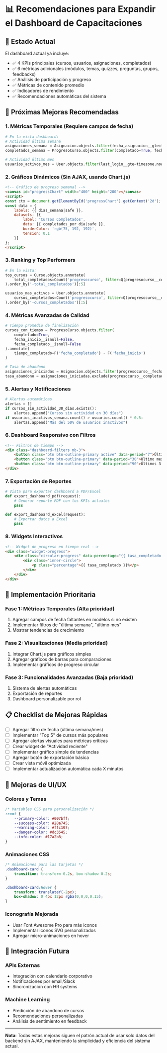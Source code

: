 # 📊 Recomendaciones para Expandir el Dashboard de Capacitaciones

## 🎯 Estado Actual
El dashboard actual ya incluye:
- ✅ 4 KPIs principales (cursos, usuarios, asignaciones, completados)
- ✅ 6 métricas adicionales (módulos, temas, quizzes, preguntas, grupos, feedbacks)
- ✅ Análisis de participación y progreso
- ✅ Métricas de contenido promedio
- ✅ Indicadores de rendimiento
- ✅ Recomendaciones automáticas del sistema

## 🚀 Próximas Mejoras Recomendadas

### 1. Métricas Temporales (Requiere campos de fecha)
```python
# En la vista dashboard:
# Actividad última semana
asignaciones_semana = Asignacion.objects.filter(fecha_asignacion__gte=timezone.now() - timedelta(days=7))
completados_semana = ProgresoCurso.objects.filter(completado=True, fecha_completado__gte=timezone.now() - timedelta(days=7))

# Actividad último mes
usuarios_activos_mes = User.objects.filter(last_login__gte=timezone.now() - timedelta(days=30))
```

### 2. Gráficos Dinámicos (Sin AJAX, usando Chart.js)
```html
<!-- Gráfico de progreso semanal -->
<canvas id="progressChart" width="400" height="200"></canvas>
<script>
const ctx = document.getElementById('progressChart').getContext('2d');
const data = {
    labels: {{ dias_semana|safe }},
    datasets: [{
        label: 'Cursos Completados',
        data: {{ completados_por_dia|safe }},
        borderColor: 'rgb(75, 192, 192)',
        tension: 0.1
    }]
};
</script>
```

### 3. Ranking y Top Performers
```python
# En la vista:
top_cursos = Curso.objects.annotate(
    total_completados=Count('progresocurso', filter=Q(progresocurso__completado=True))
).order_by('-total_completados')[:5]

usuarios_mas_activos = User.objects.annotate(
    cursos_completados=Count('progresocurso', filter=Q(progresocurso__completado=True))
).order_by('-cursos_completados')[:5]
```

### 4. Métricas Avanzadas de Calidad
```python
# Tiempo promedio de finalización
cursos_con_tiempo = ProgresoCurso.objects.filter(
    completado=True, 
    fecha_inicio__isnull=False,
    fecha_completado__isnull=False
).annotate(
    tiempo_completado=F('fecha_completado') - F('fecha_inicio')
)

# Tasa de abandono
asignaciones_iniciadas = Asignacion.objects.filter(progresocurso__fecha_inicio__isnull=False)
tasa_abandono = asignaciones_iniciadas.exclude(progresocurso__completado=True).count()
```

### 5. Alertas y Notificaciones
```python
# Alertas automáticas
alertas = []
if cursos_sin_actividad_30_dias.exists():
    alertas.append("Cursos sin actividad en 30 días")
if usuarios_inactivos_semana.count() > usuarios.count() * 0.5:
    alertas.append("Más del 50% de usuarios inactivos")
```

### 6. Dashboard Responsivo con Filtros
```html
<!-- Filtros de tiempo -->
<div class="dashboard-filters mb-3">
    <button class="btn btn-outline-primary active" data-period="7">Última semana</button>
    <button class="btn btn-outline-primary" data-period="30">Último mes</button>
    <button class="btn btn-outline-primary" data-period="90">Últimos 3 meses</button>
</div>
```

### 7. Exportación de Reportes
```python
# Vista para exportar dashboard a PDF/Excel
def export_dashboard_pdf(request):
    # Generar reporte PDF con los KPIs actuales
    pass

def export_dashboard_excel(request):
    # Exportar datos a Excel
    pass
```

### 8. Widgets Interactivos
```html
<!-- Widget de progreso en tiempo real -->
<div class="widget-progress">
    <div class="circular-progress" data-percentage="{{ tasa_completado }}">
        <div class="inner-circle">
            <p class="percentage">{{ tasa_completado }}%</p>
        </div>
    </div>
</div>
```

## 🔧 Implementación Prioritaria

### Fase 1: Métricas Temporales (Alta prioridad)
1. Agregar campos de fecha faltantes en modelos si no existen
2. Implementar filtros de "última semana", "último mes"
3. Mostrar tendencias de crecimiento

### Fase 2: Visualizaciones (Media prioridad)
1. Integrar Chart.js para gráficos simples
2. Agregar gráficos de barras para comparaciones
3. Implementar gráficos de progreso circular

### Fase 3: Funcionalidades Avanzadas (Baja prioridad)
1. Sistema de alertas automáticas
2. Exportación de reportes
3. Dashboard personalizable por rol

## 📋 Checklist de Mejoras Rápidas

- [ ] Agregar filtro de fecha (última semana/mes)
- [ ] Implementar "Top 5" de cursos más populares
- [ ] Agregar alertas visuales para métricas críticas
- [ ] Crear widget de "Actividad reciente"
- [ ] Implementar gráfico simple de tendencias
- [ ] Agregar botón de exportación básica
- [ ] Crear vista móvil optimizada
- [ ] Implementar actualización automática cada X minutos

## 🎨 Mejoras de UI/UX

### Colores y Temas
```css
/* Variables CSS para personalización */
:root {
    --primary-color: #007bff;
    --success-color: #28a745;
    --warning-color: #ffc107;
    --danger-color: #dc3545;
    --info-color: #17a2b8;
}
```

### Animaciones CSS
```css
/* Animaciones para las tarjetas */
.dashboard-card {
    transition: transform 0.2s, box-shadow 0.2s;
}

.dashboard-card:hover {
    transform: translateY(-2px);
    box-shadow: 0 4px 12px rgba(0,0,0,0.15);
}
```

### Iconografía Mejorada
- Usar Font Awesome Pro para más iconos
- Implementar iconos SVG personalizados
- Agregar micro-animaciones en hover

## 🔗 Integración Futura

### APIs Externas
- Integración con calendario corporativo
- Notificaciones por email/Slack
- Sincronización con HR systems

### Machine Learning
- Predicción de abandono de cursos
- Recomendaciones personalizadas
- Análisis de sentimiento en feedback

---

**Nota**: Todas estas mejoras siguen el patrón actual de usar solo datos del backend sin AJAX, manteniendo la simplicidad y eficiencia del sistema actual.
